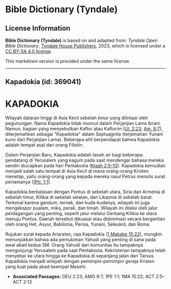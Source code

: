# Bible Dictionary (Tyndale)

## License Information

**Bible Dictionary (Tyndale)** is based on and adapted from: _Tyndale Open Bible Dictionary_, [Tyndale House Publishers](https://tyndaleopenresources.com/), 2023, which is licensed under a [CC BY-SA 4.0 license](https://creativecommons.org/licenses/by-sa/4.0/legalcode.en).

This markdown version is provided under the same license.



--------------------------------

## Kapadokia (id: 369041)

KAPADOKIA
=========

Wilayah dataran tinggi di Asia Kecil sebelah timur yang dilintasi oleh pegunungan. Nama Kapadokia tidak muncul dalam Perjanjian Lama Ibrani. Namun, bagian yang menyebutkan Kaftor atau Kaftorim ([Ul. 2:23](https://ref.ly/Deut2:23); [Am. 9:7](https://ref.ly/Amos9:7)), diterjemahkan sebagai "Kapadokia" dalam Septuaginta (terjemahan Yunani kuno dari Perjanjian Lama). Beberapa ahli berpendapat bahwa Kapadokia adalah tempat asal dari orang Filistin.

Dalam Perjanjian Baru, Kapadokia adalah tanah air bagi beberapa pendatang di Yerusalem yang kagum pada saat mendengar bahasa mereka sendiri diucapkan pada hari Pentakosta ([Kisah 2:5–13](https://ref.ly/Acts2:5-Acts2:13)). Kapadokia kemudian menjadi salah satu tempat di Asia Kecil di mana orang\-orang Kristen menetap, yaitu orang\-orang yang kepada mereka rasul Petrus menulis surat pertamanya ([1Ptr. 1:1](https://ref.ly/1Pet1:1)).

Kapadokia berbatasan dengan Pontus di sebelah utara, Siria dan Armenia di sebelah timur, Kilikia di sebelah selatan, dan Likaonia di sebelah barat. Terkenal karena gandum, ternak, dan kuda\-kudanya, wilayah ini juga mengekspor pualam, mika, perak, dan timah. Wilayah ini dilalui oleh jalur perdagangan yang penting, seperti jalur melalui Gerbang Kilikia ke utara menuju Pontus. Daerah tersebut dikuasai atau didominasi secara bergantian oleh orang Het, Asyur, Babilonia, Persia, Yunani, Seleukid, dan Roma.

Rujukan surat kepada Ariarates, raja Kapadokia ([1 Makabe 15:22](https://ref.ly/1Macc15:22)), mungkin menunjukkan bahwa ada pemukiman Yahudi yang penting di sana pada awal abad kedua SM. Orang Yahudi dari komunitas itu tampaknya mengunjungi Yerusalem pada saat Pentakosta. Kekristenan tampaknya telah menyebar ke utara hingga ke Kapadokia di sepanjang jalan dari Tarsus. Kapadokia menjadi wilayah dengan pemimpin\-pemimpin gereja Kristen yang kuat pada abad keempat Masehi.

* **Associated Passages:** DEU 2:23; AMO 9:7; 1PE 1:1; 1MA 15:22; ACT 2:5–ACT 2:13

